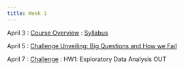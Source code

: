 ```yaml
---
title: Week 1 
---
```


April 3
: [Course Overview](#)
  : [Syllabus](../about.md)


April 5
: [Challenge Unveiling: Big Questions and How we Fail](#)


April 7
: [Challenge](#)
  : HW1: Exploratory Data Analysis OUT